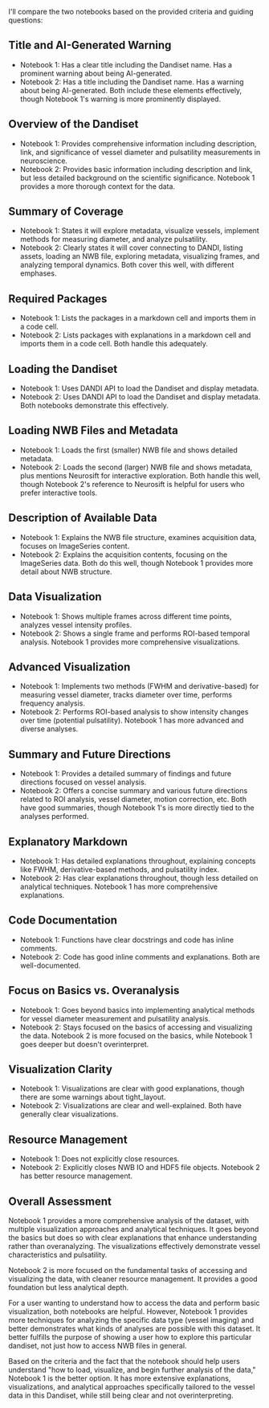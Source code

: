 I'll compare the two notebooks based on the provided criteria and guiding questions:

## Title and AI-Generated Warning
- Notebook 1: Has a clear title including the Dandiset name. Has a prominent warning about being AI-generated.
- Notebook 2: Has a title including the Dandiset name. Has a warning about being AI-generated.
Both include these elements effectively, though Notebook 1's warning is more prominently displayed.

## Overview of the Dandiset
- Notebook 1: Provides comprehensive information including description, link, and significance of vessel diameter and pulsatility measurements in neuroscience.
- Notebook 2: Provides basic information including description and link, but less detailed background on the scientific significance.
Notebook 1 provides a more thorough context for the data.

## Summary of Coverage
- Notebook 1: States it will explore metadata, visualize vessels, implement methods for measuring diameter, and analyze pulsatility.
- Notebook 2: Clearly states it will cover connecting to DANDI, listing assets, loading an NWB file, exploring metadata, visualizing frames, and analyzing temporal dynamics.
Both cover this well, with different emphases.

## Required Packages
- Notebook 1: Lists the packages in a markdown cell and imports them in a code cell.
- Notebook 2: Lists packages with explanations in a markdown cell and imports them in a code cell.
Both handle this adequately.

## Loading the Dandiset
- Notebook 1: Uses DANDI API to load the Dandiset and display metadata.
- Notebook 2: Uses DANDI API to load the Dandiset and display metadata.
Both notebooks demonstrate this effectively.

## Loading NWB Files and Metadata
- Notebook 1: Loads the first (smaller) NWB file and shows detailed metadata.
- Notebook 2: Loads the second (larger) NWB file and shows metadata, plus mentions Neurosift for interactive exploration.
Both handle this well, though Notebook 2's reference to Neurosift is helpful for users who prefer interactive tools.

## Description of Available Data
- Notebook 1: Explains the NWB file structure, examines acquisition data, focuses on ImageSeries content.
- Notebook 2: Explains the acquisition contents, focusing on the ImageSeries data.
Both do this well, though Notebook 1 provides more detail about NWB structure.

## Data Visualization
- Notebook 1: Shows multiple frames across different time points, analyzes vessel intensity profiles.
- Notebook 2: Shows a single frame and performs ROI-based temporal analysis.
Notebook 1 provides more comprehensive visualizations.

## Advanced Visualization
- Notebook 1: Implements two methods (FWHM and derivative-based) for measuring vessel diameter, tracks diameter over time, performs frequency analysis.
- Notebook 2: Performs ROI-based analysis to show intensity changes over time (potential pulsatility).
Notebook 1 has more advanced and diverse analyses.

## Summary and Future Directions
- Notebook 1: Provides a detailed summary of findings and future directions focused on vessel analysis.
- Notebook 2: Offers a concise summary and various future directions related to ROI analysis, vessel diameter, motion correction, etc.
Both have good summaries, though Notebook 1's is more directly tied to the analyses performed.

## Explanatory Markdown
- Notebook 1: Has detailed explanations throughout, explaining concepts like FWHM, derivative-based methods, and pulsatility index.
- Notebook 2: Has clear explanations throughout, though less detailed on analytical techniques.
Notebook 1 has more comprehensive explanations.

## Code Documentation
- Notebook 1: Functions have clear docstrings and code has inline comments.
- Notebook 2: Code has good inline comments and explanations.
Both are well-documented.

## Focus on Basics vs. Overanalysis
- Notebook 1: Goes beyond basics into implementing analytical methods for vessel diameter measurement and pulsatility analysis.
- Notebook 2: Stays focused on the basics of accessing and visualizing the data.
Notebook 2 is more focused on the basics, while Notebook 1 goes deeper but doesn't overinterpret.

## Visualization Clarity
- Notebook 1: Visualizations are clear with good explanations, though there are some warnings about tight_layout.
- Notebook 2: Visualizations are clear and well-explained.
Both have generally clear visualizations.

## Resource Management
- Notebook 1: Does not explicitly close resources.
- Notebook 2: Explicitly closes NWB IO and HDF5 file objects.
Notebook 2 has better resource management.

## Overall Assessment
Notebook 1 provides a more comprehensive analysis of the dataset, with multiple visualization approaches and analytical techniques. It goes beyond the basics but does so with clear explanations that enhance understanding rather than overanalyzing. The visualizations effectively demonstrate vessel characteristics and pulsatility.

Notebook 2 is more focused on the fundamental tasks of accessing and visualizing the data, with cleaner resource management. It provides a good foundation but less analytical depth.

For a user wanting to understand how to access the data and perform basic visualization, both notebooks are helpful. However, Notebook 1 provides more techniques for analyzing the specific data type (vessel imaging) and better demonstrates what kinds of analyses are possible with this dataset. It better fulfills the purpose of showing a user how to explore this particular dandiset, not just how to access NWB files in general.

Based on the criteria and the fact that the notebook should help users understand "how to load, visualize, and begin further analysis of the data," Notebook 1 is the better option. It has more extensive explanations, visualizations, and analytical approaches specifically tailored to the vessel data in this Dandiset, while still being clear and not overinterpreting.